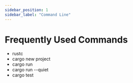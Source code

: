 ```yaml
---
sidebar_position: 1
sidebar_label: "Command Line"
---
```


# Frequently Used Commands

- rustc
- cargo new project
- cargo run
- cargo run --quiet
- cargo test